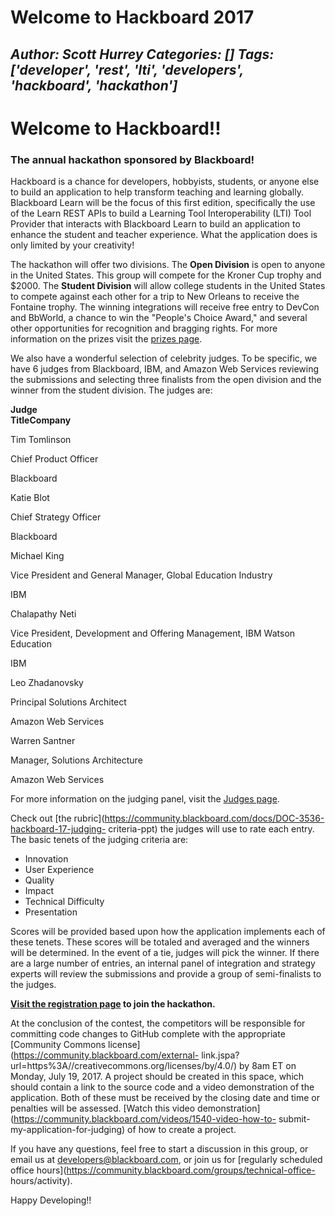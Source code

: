 # Welcome to Hackboard 2017
*Author: Scott Hurrey*
*Categories: []*
*Tags: ['developer', 'rest', 'lti', 'developers', 'hackboard', 'hackathon']*
---
# Welcome to Hackboard!!

### The annual hackathon sponsored by Blackboard!

Hackboard is a chance for developers, hobbyists, students, or anyone else to
build an application to help transform teaching and learning globally.
Blackboard Learn will be the focus of this first edition, specifically the use
of the Learn REST APIs to build a Learning Tool Interoperability (LTI) Tool
Provider that interacts with Blackboard Learn to build an application to
enhance the student and teacher experience. What the application does is only
limited by your creativity!

The hackathon will offer two divisions. The **Open Division** is open to
anyone in the United States. This group will compete for the Kroner Cup trophy
and $2000. The **Student Division** will allow college students in the United
States to compete against each other for a trip to New Orleans to receive the
Fontaine trophy. The winning integrations will receive free entry to DevCon
and BbWorld, a chance to win the "People's Choice Award," and several other
opportunities for recognition and bragging rights. For more information on the
prizes visit the [prizes
page](https://community.blackboard.com/docs/DOC-3537-hackboard-17-prizes).

We also have a wonderful selection of celebrity judges. To be specific, we
have 6 judges from Blackboard, IBM, and Amazon Web Services reviewing the
submissions and selecting three finalists from the open division and the
winner from the student division. The judges are:

**Judge  
****Title****Company**

Tim Tomlinson

Chief Product Officer

Blackboard

Katie Blot

Chief Strategy Officer

Blackboard

Michael King

Vice President and General Manager, Global Education Industry

IBM

Chalapathy Neti

Vice President, Development and Offering Management, IBM Watson Education

IBM

Leo Zhadanovsky

Principal Solutions Architect

Amazon Web Services

Warren Santner

Manager, Solutions Architecture

Amazon Web Services

For more information on the judging panel, visit the [Judges
page](https://community.blackboard.com/docs/DOC-3538-hackboard-17-judges).

Check out [the
rubric](https://community.blackboard.com/docs/DOC-3536-hackboard-17-judging-
criteria-ppt) the judges will use to rate each entry. The basic tenets of the
judging criteria are:

  * Innovation
  * User Experience
  * Quality
  * Impact
  * Technical Difficulty
  * Presentation

Scores will be provided based upon how the application implements each of
these tenets. These scores will be totaled and averaged and the winners will
be determined. In the event of a tie, judges will pick the winner. If there
are a large number of entries, an internal panel of integration and strategy
experts will review the submissions and provide a group of semi-finalists to
the judges.

**[Visit the registration page](https://community.blackboard.com/external-link.jspa?url=http%3A//bbbb.blackboard.com/hackboard-hackathon%3Futm_source%3DCommunity%26utm_medium%3DWeb%26utm_campaign%3DHackboard_Hackathon%26utm_term%3DEvent%26utm_content%3DLink_On_Community_Website) to join the hackathon.**

At the conclusion of the contest, the competitors will be responsible for
committing code changes to GitHub complete with the appropriate [Community
Commons license](https://community.blackboard.com/external-
link.jspa?url=https%3A//creativecommons.org/licenses/by/4.0/) by
8am ET on Monday, July 19, 2017. A project should be created in this space,
which should contain a link to the source code and a video demonstration of
the application. Both of these must be received by the closing date and time
or penalties will be assessed. [Watch this video
demonstration](https://community.blackboard.com/videos/1540-video-how-to-
submit-my-application-for-judging) of how to create a project.

If you have any questions, feel free to start a discussion in this group, or
email us at [developers@blackboard.com](mailto:developers@blackboard.com), or
join us for [regularly scheduled office
hours](https://community.blackboard.com/groups/technical-office-
hours/activity).

Happy Developing!!

